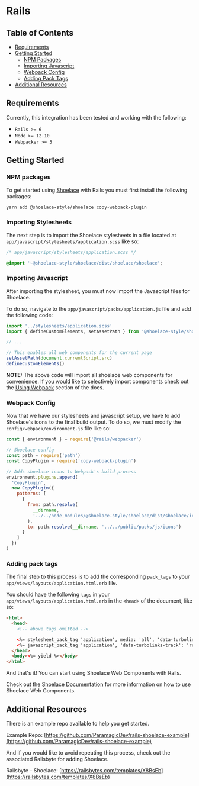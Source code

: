 # Rails

## Table of Contents

- [Requirements](#requirements)
- [Getting Started](#getting-started)
  * [NPM Packages](#npm-packages)
  * [Importing Javascript](#importing-javascript)
  * [Webpack Config](#webpack-config)
  * [Adding Pack Tags](#adding-pack-tags)
- [Additional Resources](#additional-resources)

## Requirements

Currently, this integration has been tested and working with the
following:

- `Rails >= 6`
- `Node >= 12.10`
- `Webpacker >= 5`

## Getting Started

### NPM packages

To get started using [Shoelace](https://shoelace.style) with Rails you must first
install the following packages:

```bash
yarn add @shoelace-style/shoelace copy-webpack-plugin
```

### Importing Stylesheets

The next step is to import the Shoelace stylesheets in a file located at
`app/javascript/stylesheets/application.scss` like so:

```css
/* app/javascript/stylesheets/application.scss */

@import '~@shoelace-style/shoelace/dist/shoelace/shoelace';
```

### Importing Javascript

After importing the stylesheet, you must now import the Javascript files
for Shoelace.

To do so, navigate to the `app/javascript/packs/application.js` file and
add the following code:

```js
import '../stylesheets/application.scss'
import { defineCustomElements, setAssetPath } from '@shoelace-style/shoelace'

// ...

// This enables all web components for the current page
setAssetPath(document.currentScript.src)
defineCustomElements()
```

**NOTE:** The above code will import all shoelace web components for convenience. If you would like to selectively import components check out the [Using Webpack](https://shoelace.style/getting-started/installation?id=using-webpack) section of the docs.

### Webpack Config

Now that we have our stylesheets and javascript setup, we have to add
Shoelace's icons to the final build output. To do so, we must modify the
`config/webpack/environment.js` file like so:

```js
const { environment } = require('@rails/webpacker')

// Shoelace config
const path = require('path')
const CopyPlugin = require('copy-webpack-plugin')

// Adds shoelace icons to Webpack's build process
environment.plugins.append(
  'CopyPlugin',
  new CopyPlugin({
    patterns: [
      {
        from: path.resolve(
          __dirname,
          '../../node_modules/@shoelace-style/shoelace/dist/shoelace/icons'
        ),
        to: path.resolve(__dirname, '../../public/packs/js/icons')
      }
    ]
  })
)
```

### Adding pack tags

The final step to this process is to add the corresponding `pack_tags` to your `app/views/layouts/application.html.erb` file.

You should have the following `tags` in your
`app/views/layouts/application.html.erb` in the `<head>` of the
document, like so:

```html
<html>
  <head>
    <!-- above tags omitted -->

    <%= stylesheet_pack_tag 'application', media: 'all', 'data-turbolinks-track': 'reload' %>
    <%= javascript_pack_tag 'application', 'data-turbolinks-track': 'reload' %>
  </head>
  <body><%= yield %></body>
</html>
```

And that's it! You can start using Shoelace Web Components with Rails.

Check out the [Shoelace
Documentation](https://shoelace.style/getting-started/usage) for more
information on how to use Shoelace Web Components.

## Additional Resources

There is an example repo available to help you get started.

Example Repo:
[https://github.com/ParamagicDev/rails-shoelace-example](https://github.com/ParamagicDev/rails-shoelace-example)

And if you would like to avoid repeating this process, check out the
associated Railsbyte for adding Shoelace.

Railsbyte - Shoelace:
[https://railsbytes.com/templates/X8BsEb](https://railsbytes.com/templates/X8BsEb)


